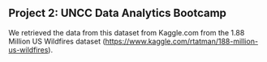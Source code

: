 ## Project 2: UNCC Data Analytics Bootcamp 

We retrieved the data from this dataset from Kaggle.com from the 1.88 Million US Wildfires dataset (https://www.kaggle.com/rtatman/188-million-us-wildfires).


